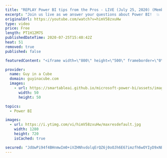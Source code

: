```yaml
---
title: "REPLAY Power BI tips from the Pros - LIVE (July 25, 2020) (Member Chat 2nd Half)"
excerpt: "Join us live as we answer your questions about Power BI!  💥 30 minutes: Open Q&A (Public) 💥 Then... Members Only Chat (Public can watch & Super Chat for Questions)  📢 RULES FOR Q&A: 📢  👉 Put a \"Q:\" in front of your comment to help us identify questions! 👉 Super chats take priority 👉 Do NOT re-post"
originalUrl: https://youtube.com/watch?v=himV58zxuHw
type: video
price: Free
length: PT1H12M7S
publishedDateTime: 2020-07-25T15:40:42Z
heat: 51
removed: true
published: false

featuredContent: "<iframe width=\"800\" height=\"500\" frameborder=\"0\" src=\"https://www.youtube.com/embed/himV58zxuHw\" allow=\"accelerometer; autoplay; encrypted-media; gyroscope; picture-in-picture\" allowfullscreen></iframe>"

provider:
  name: Guy in a Cube
  domain: guyinacube.com
  images:
    - url: https://smartableai.github.io/microsoft-power-bi/assets/images/organizations/guyinacube.com-50x50.jpg
      width: 50
      height: 50

topics:
  - Power BI

images:
  - url: https://i.ytimg.com/vi/himV58zxuHw/maxresdefault.jpg
    width: 1280
    height: 720
    isCached: true

secured: "JdUwPi94f4BHnmwIm0+iVZHNhvdolqErQZ6j0oOJh6E67imzfh6wOYIyD9xNBPgKA224kaVQZh4DW8VKMO9SRoDR3yonxOzVYqplVv7Mdha+fWBRP/suCuuelb5+8m8uVc5MFx85/gEO2SnhBcIijq7CvTXFBmS68q4Bc9YgewitLqcJvM7ytLAP0CX+0wbpHLPxtcDtvfGmcI3PJmt1x5rVDWs4v229ANrLf0irIHQ9G4gT8x8o5g6/DFmFIpf7H7tvaeYwcqzNsyzsTOrp7+u8/lQIEiyus6fmM5UHnHzu9oCA8I4mL5t94bY6XBoZh2Zyvry3YIjiBaVQ+g3nu1C/a2b6fv2Cm4049mO2ABajne2egZ9SSgkJUfFV6VhmS9zVs5lodi69+r2D2Oc/1EwJfsG7Scm2LHaEw7C0BfQ=;dU8vtD7tNRT9h/Wvm9uJXg=="
---
```



